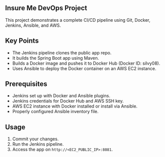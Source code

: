 ## Insure Me DevOps Project

This project demonstrates a complete CI/CD pipeline using Git, Docker, Jenkins, Ansible, and AWS.

## Key Points

- The Jenkins pipeline clones the public app repo.
- It builds the Spring Boot app using Maven.
- Builds a Docker image and pushes it to Docker Hub (Docker ID: silvy08).
- Uses Ansible to deploy the Docker container on an AWS EC2 instance.

## Prerequisites

- Jenkins set up with Docker and Ansible plugins.
- Jenkins credentials for Docker Hub and AWS SSH key.
- AWS EC2 instance with Docker installed or install via Ansible.
- Properly configured Ansible inventory file.

## Usage

1. Commit your changes.
2. Run the Jenkins pipeline.
3. Access the app on `http://<EC2_PUBLIC_IP>:8081`.
